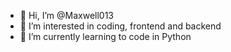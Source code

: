 - 👋 Hi, I’m @Maxwell013
- 👀 I’m interested in coding, frontend and backend
- 🌱 I’m currently learning to code in Python
